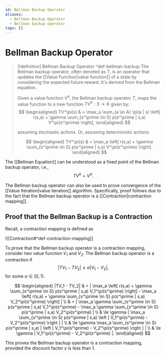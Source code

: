 ```yaml
---
id: Bellman Backup Operator
aliases:
  - Bellman Backup Operator
  - Bellman backup operator
tags: []
---
```


# Bellman Backup Operator

> [!definition] Bellman Backup Operator ^def-bellman-backup
> The Bellman backup operator, often denoted as $T$, is an 
> operator that updates the [[Value Function|value function]] of a state by
> considering the expected future reward. It's derived from the
> Bellman equation.
>
> Given a value function $V^\pi$, the Bellman backup operator $T$, maps the value
> function to a new function $TV^\pi: S \rightarrow \mathbb{R}$ given by:
> $$
> \begin{aligned}
>  TV^\pi(s) & = \max_a \sum_{a \in A} \pi(a | s) \left[ r(s,a) + \gamma \sum_{s^\prime \in S} p(s^\prime | s,a) V^\pi(s^\prime) \right],
> \end{aligned}
> $$
>
> assuming stochastic actions. Or, assuming deterministic actions:
>
> $$
> \begin{aligned}
>  TV^\pi(s) & = \max_a \left[ r(s,a) + \gamma \sum_{s^\prime \in S} p(s^\prime | s,a) V^\pi(s^\prime) \right].
> \end{aligned}
> $$

The [[Bellman Equation]] can be understood as a fixed point of the Bellman
backup operator, i.e.,
$$
TV^\pi = V^{\pi}.
$$

The Bellman backup operator can also be used to prove convergence of the
[[Value Iteration|value iteration]] algorithm. Specifically, proof follows due
to the fact that the Bellman backup operator is a [[Contraction|contraction mapping]].

## Proof that the Bellman Backup is a Contraction

Recall, a contraction mapping is defined as 

![[Contraction#^def-contraction-mapping]]

To prove that the Bellman backup operator is a contraction mapping, consider
two value function $V_1$ and $V_2$. The Bellman backup operator is a
contraction if
$$
|TV_1 - TV_2| \le \alpha |V_1 - V_2|,
$$
for some $\alpha \in [0, 1)$.

$$
\begin{aligned}
    |TV_1 - TV_2| & = | \max_a \left[ r(s,a) + \gamma \sum_{s^\prime \in S} p(s^\prime | s,a) V_1^\pi(s^\prime) \right] - \max_a \left[ r(s,a) + \gamma \sum_{s^\prime \in S} p(s^\prime | s,a) V_2^\pi(s^\prime) \right] | \\
    & = | \max_a \gamma \sum_{s^\prime \in S} p(s^\prime | s,a) V_1^\pi(s^\prime) - \max_a \gamma \sum_{s^\prime \in S} p(s^\prime | s,a) V_2^\pi(s^\prime) | \\
    & \le \gamma | \max_a \sum_{s^\prime \in S} p(s^\prime | s,a) \left [  V_1^\pi(s^\prime) - V_2^\pi(s^\prime)  \right ] | \\
    & \le \gamma \max_a \sum_{s^\prime \in S} p(s^\prime | s,a) | \left [  V_1^\pi(s^\prime) - V_2^\pi(s^\prime)  \right ] | \\
    & \le \gamma |  V_1^\pi(s^\prime) - V_2^\pi(s^\prime) |.
\end{aligned}
$$

This proves the Bellman backup operator is a contraction mapping, provided
the discount factor $\gamma$ is less than $1$.
